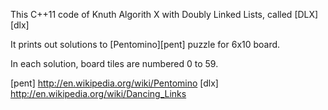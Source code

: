 This C++11 code of Knuth Algorith X with Doubly Linked Lists, called [DLX][dlx]

It prints out solutions to [Pentomino][pent] puzzle for 6x10 board.

In each solution, board tiles are numbered 0 to 59.

[pent] http://en.wikipedia.org/wiki/Pentomino
[dlx] http://en.wikipedia.org/wiki/Dancing_Links
